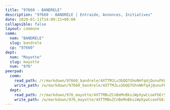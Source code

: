 ```yaml
---
title: "97660 - BANDRELE"
description: "97660 - BANDRELE | Entraide, Annonces, Initiatives"
date: 2020-01-11T14:09:21+09:00
collapsible: false
layout: commune
comm:
  nom: "BANDRELE"
  slug: bandrele
  cp: "97660"
dept:
  nom: "Mayotte"
  slug: mayotte
  num: "976"
peerpad:
  comm:
    read_path: /r/markdown/97660_bandrele/4XTTMJLu3bQQ7GhoNHfq4jQunuFK8GFwxAEAzsojpywHbG1Vr
    write_path: /w/markdown/97660_bandrele/4XTTMJLu3bQQ7GhoNHfq4jQunuFK8GFwxAEAzsojpywHbG1Vr-K3TgUFEbZurZCVXqyY4h729qPiQUTY1iNsYqcKruApNgFeAYChi6cHmyQA9L1GQ8bj6XyZcvA8y33zG2RNzH5mutRBS6JMLj8Mp6DbQJJrq1v8GLxRJEcYdfhmqmCFiYYnFmMNhW
  dept:
    read_path: /r/markdown/976_mayotte/4XTTMBuZCnBeMnBksiWpXywCcoeFbErSwmkzzXCaFr3XCVgL5
    write_path: /w/markdown/976_mayotte/4XTTMBuZCnBeMnBksiWpXywCcoeFbErSwmkzzXCaFr3XCVgL5-K3TgUMkcGV5jdzVqb78DtiVWoL3Y1HCauLnRmkc8TF8xqf3YoBJm7ryZ8n5YPPeiPRtwV7LBqJfDJhKmv8bHaryM4ddGh4NZ3DAEqeGMq2gjS2MuqmkX5sBUBizoNXpJ4gaDPXBK
---
```


